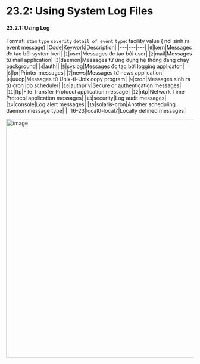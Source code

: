 # 23.2: Using System Log Files

#### 23.2.1: Using Log

Format: `stam` `type` `severity` `detail of event`
`type`: facility value ( nơi sinh ra event message)
|Code|Keywork|Description|
|---|---|---|
|`0`|kern|Messages đc tạo bởi system kerl|
|`1`|user|Messages đc tạo bởi user|
|`2`|mail|Messages từ mail application|
|`3`|daemon|Messages từ ứng dụng hệ thống đang chạỵ background|
|`4`|auth||
|`5`|syslog|Messages đc tạo bởi logging applicaton|
|`6`|lpr|Printer messages|
|`7`|news|Messages từ news application|
|`8`|uucp|Messages từ Unix-ti-Unix copy program|
|`9`|cron|Messages sinh ra từ cron job scheduler|
|`10`|authpriv|Secure or authentication messages|
|`11`|ftp|File Transfer Protocol application message|
|`12`|ntp|Network Time Protocol application messages|
|`13`|security|Log audit messages|
|`14`|console|Log alert messages|
|`15`|solaris-cron|Another scheduling daemon message type|
|``16-23|local0-local7|Locally defined messages|

 <img width="640" alt="image" src="https://user-images.githubusercontent.com/54473576/221071630-730af78f-270e-4afe-9e7d-3f41f3fa0d14.png">
